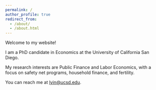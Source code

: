 ```yaml
---
permalink: /
author_profile: true
redirect_from: 
  - /about/
  - /about.html
---
```


Welcome to my website!

I am a PhD candidate in Economics at the University of California San Diego.

My research interests are Public Finance and Labor Economics, with a focus on safety net programs, household finance, and fertility.

You can reach me at [lyin@ucsd.edu](mailto:lyin@ucsd.edu).
